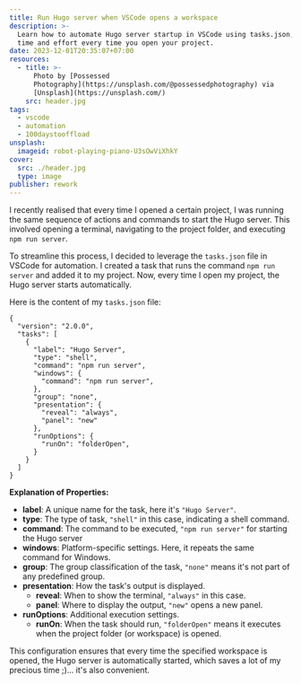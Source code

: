 ```yaml
---
title: Run Hugo server when VSCode opens a workspace
description: >-
  Learn how to automate Hugo server startup in VSCode using tasks.json, saving
  time and effort every time you open your project.
date: 2023-12-01T20:35:07+07:00
resources:
  - title: >-
      Photo by [Possessed
      Photography](https://unsplash.com/@possessedphotography) via
      [Unsplash](https://unsplash.com/)
    src: header.jpg
tags:
  - vscode
  - automation
  - 100daystooffload
unsplash:
  imageid: robot-playing-piano-U3sOwViXhkY
cover:
  src: ./header.jpg
  type: image
publisher: rework
---
```


I recently realised that every time I opened a certain project, I was running the same sequence of actions and commands to start the Hugo server. This involved opening a terminal, navigating to the project folder, and executing `npm run server`.

To streamline this process, I decided to leverage the `tasks.json` file in VSCode for automation. I created a task that runs the command `npm run server` and added it to my project. Now, every time I open my project, the Hugo server starts automatically.

Here is the content of my `tasks.json` file:

```jsonc
{
  "version": "2.0.0",
  "tasks": [
    {
      "label": "Hugo Server",
      "type": "shell",
      "command": "npm run server",
      "windows": {
        "command": "npm run server",
      },
      "group": "none",
      "presentation": {
        "reveal": "always",
        "panel": "new"
      },
      "runOptions": {
        "runOn": "folderOpen",
      }
    }
  ]
}
```

**Explanation of Properties:**

* **label**: A unique name for the task, here it's `"Hugo Server"`.
* **type**: The type of task, `"shell"` in this case, indicating a shell command.
* **command**: The command to be executed, `"npm run server"` for starting the Hugo server
* **windows**: Platform-specific settings. Here, it repeats the same command for Windows.
* **group**: The group classification of the task, `"none"` means it's not part of any predefined group.
* **presentation**: How the task's output is displayed.
  * **reveal**: When to show the terminal, `"always"` in this case.
  * **panel**: Where to display the output, `"new"` opens a new panel.
* **runOptions**: Additional execution settings.
  * **runOn**: When the task should run, `"folderOpen"` means it executes when the project folder (or workspace) is opened.

This configuration ensures that every time the specified workspace is opened, the Hugo server is automatically started, which saves a lot of my precious time ;)… it's also convenient.
